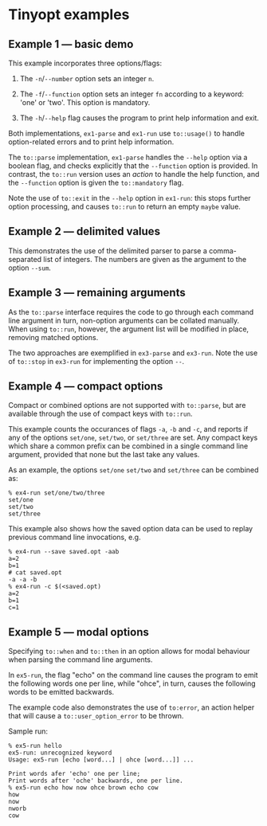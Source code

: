 # Tinyopt examples

## Example 1 — basic demo

This example incorporates three options/flags:

1. The `-n`/`--number` option sets an integer `n`.

2. The `-f`/`--function` option sets an integer `fn` according to a keyword: 'one' or 'two'.
   This option is mandatory.

3. The `-h`/`--help` flag causes the program to print help information and exit.

Both implementations, `ex1-parse` and `ex1-run` use `to::usage()` to handle
option-related errors and to print help information.

The `to::parse` implementation, `ex1-parse` handles the `--help` option via
a boolean flag, and checks explicitly that the `--function` option is provided.
In contrast, the `to::run` version uses an _action_ to handle the help function,
and the `--function` option is given the `to::mandatory` flag.

Note the use of `to::exit` in the `--help` option in `ex1-run`: this
stops further option processing, and causes `to::run` to return an
empty `maybe` value.

## Example 2 — delimited values

This demonstrates the use of the delimited parser to parse a comma-separated
list of integers. The numbers are given as the argument to the option `--sum`.

## Example 3 — remaining arguments

As the `to::parse` interface requires the code to go through each
command line argument in turn, non-option arguments can be collated
manually. When using `to::run`, however, the argument list will
be modified in place, removing matched options.

The two approaches are exemplified in `ex3-parse` and `ex3-run`.
Note the use of `to::stop` in `ex3-run` for implementing the
option `--`.

## Example 4 — compact options

Compact or combined options are not supported with `to::parse`,
but are available through the use of compact keys with `to::run`.

This example counts the occurances of flags `-a`, `-b`
and `-c`, and reports if any of the options `set/one`, `set/two`,
or `set/three` are set. Any compact keys which share a common prefix can be combined
in a single command line argument, provided that none but the last take
any values.

As an example, the options `set/one` `set/two` and `set/three` can be combined as:
```
% ex4-run set/one/two/three
set/one
set/two
set/three
```

This example also shows how the saved option data can be used to
replay previous command line invocations, e.g.
```
% ex4-run --save saved.opt -aab
a=2
b=1
# cat saved.opt
-a -a -b
% ex4-run -c $(<saved.opt)
a=2
b=1
c=1
```

## Example 5 — modal options

Specifying `to::when` and `to::then` in an option allows for
modal behaviour when parsing the command line arguments.

In `ex5-run`, the flag "echo" on the command line causes the
program to emit the following words one per line, while "ohce",
in turn, causes the following words to be emitted backwards.

The example code also demonstrates the use of `to:error`, an action helper
that will cause a `to::user_option_error` to be thrown.

Sample run:
```
% ex5-run hello
ex5-run: unrecognized keyword
Usage: ex5-run [echo [word...] | ohce [word...]] ...

Print words afer 'echo' one per line;
Print words after 'oche' backwards, one per line.
% ex5-run echo how now ohce brown echo cow
how
now
nworb
cow
```
